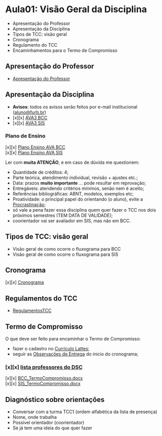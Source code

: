 <!-- [x][x]TODO:INICIO atualizar -->
[AVA3 BCC]: <https://ava3.furb.br/course/view.php?id=31568> "AVA3 BCC"  
[Plano Ensino AVA BCC]: <https://ava3.furb.br/course/view.php?id=31568&section=1> "Plano Ensino AVA BCC"  
[AVA3 SIS]: <https://ava3.furb.br/course/view.php?id=31567> "AVA3 BCC"  
[Plano Ensino AVA SIS]: <https://ava3.furb.br/course/view.php?id=31567&section=1> "Plano Ensino AVA BCC"  

# Aula01: Visão Geral da Disciplina

- Apresentação do Professor  
- Apresentação da Disciplina  
- Tipos de TCC: visão geral  
- Cronograma  
- Regulamento do TCC  
- Encaminhamentos para o Termo de Compromisso  

## Apresentação do Professor

- [Apresentação do Professor](https://github.com/dalton-reis/dalton-reis/blob/main/README.md "Apresentação do Professor")  

## Apresentação da Disciplina

- **Avisos**: todos os avisos serão feitos por e-mail institucional (aluno@furb.br)  
- [x][x] [AVA3 BCC]  
- [x][x] [AVA3 SIS]  

### Plano de Ensino

[x][x] [Plano Ensino AVA BCC]  
[x][x] [Plano Ensino AVA SIS]  

Ler com **muita ATENÇÃO**, e em caso de dúvida me questionem:

- Quantidade de créditos: 4;  
- Parte teórica, atendimento individual, revisão + ajustes etc.;  
- Data: prazos **muito importante** ... pode resultar em reprovação;  
- Entregáveis: atendendo critérios mínimos, senão nem é aceito;  
- Referências bibliográficas: ABNT, modelos, exemplos etc;  
- Proatividade: o principal papel do orientando (o aluno), evite a [Procrastinação](Material/Procrastinacao.pdf "Procrastinação");  
- só vale a pena fazer essa disciplina quem quer fazer o TCC nos dois próximos semestres (TEM DATA DE VALIDADE);  
- coorientador vai ser avaliador em SIS, mas não em BCC.  

## Tipos de TCC: visão geral

<!-- FIXME: Fazer um fluxograma (mapa de tempo, usar data atual para marcar no mapa o que já passou) no DrawIO do que ocorre nos dois projetos. Tentar usar variáveis para datas do cronograma. E colocar links nas caixas do fluxograma com o material -->
- Visão geral de como ocorre o fluxograma para BCC  
- Visão geral de como ocorre o fluxograma para SIS  

## Cronograma

[x][x] [Cronograma](cronograma.md "Cronograma")  

## Regulamentos do TCC

- [RegulamentosTCC](regulamentos.md "RegulamentoTCC")  

## Termo de Compromisso  

O que deve ser feito para encaminhar o Termo de Compromisso:  

- fazer o cadastro no [Currículo Lattes](<https://wwws.cnpq.br/cvlattesweb/pkg_cv_estr.inicio#> "Currículo Lattes");  
- seguir as [Observações de Entrega](./cronograma.md#observações-de-entrega "Observações de Entrega") do inicio do cronograma;  
<!-- [x][x] FIXME: atualizar a página -->  
<!-- - [x][x] [lista professores do DSC](professoresDSC.md "lista professores do DSC") -->  
### [x][x] [lista professores do DSC](<http://dsc.inf.furb.br/professores> "lista professores do DSC")  

[x][x] [BCC_TermoCompromisso.docx](Material/BCC_TermoCompromisso.docx "BCC_TermoCompromisso.docx")  
[x][x] [SIS_TermoCompromisso.docx](Material/SIS_TermoCompromisso.docx "SIS_TermoCompromisso.docx")  

## Diagnóstico sobre orientações

- Conversar com a turma TCC1 (ordem alfabética da lista de presença)  
- Nome, onde trabalha  
- Possível orientador (coorientador)  
- Se já tem uma ideia do que quer fazer  
